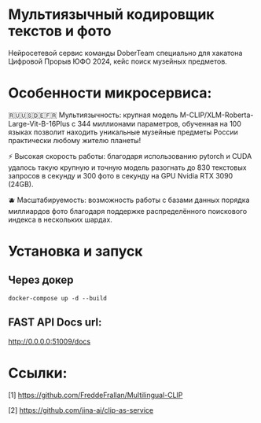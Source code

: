 # Мультиязычный кодировщик текстов и фото

Нейросетевой сервис команды DoberTeam специально для хакатона Цифровой Прорыв ЮФО 2024, кейс поиск музейных предметов.

# Особенности микросервиса:

🇷🇺🇺🇸🇩🇪🇫🇷 Мультиязычность: крупная модель M-CLIP/XLM-Roberta-Large-Vit-B-16Plus с 344 миллионами параметров, обученная на 100 языках позволит находить уникальные музейные предметы России практически любому жителю планеты!

⚡ Высокая скорость работы: благодаря использованию pytorch и CUDA удалось такую крупную и точную модель разогнать до 830 текстовых запросов в секунду и 300 фото в секунду на GPU Nvidia RTX 3090 (24GB).

🫐 Масштабируемость: возможность работы с базами данных порядка миллиардов фото благодаря поддержке распределённого поискового индекса в нескольких шардах.

# Установка и запуск

## Через докер

```
docker-compose up -d --build
```

## FAST API Docs url:
http://0.0.0.0:51009/docs


# Ссылки:

[1] https://github.com/FreddeFrallan/Multilingual-CLIP

[2] https://github.com/jina-ai/clip-as-service